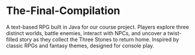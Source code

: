 # The-Final-Compilation
A text-based RPG built in Java for our course project. Players explore three distinct worlds, battle enemies, interact with NPCs, and uncover a twist-filled story as they collect the Three Stones to return home. Inspired by classic RPGs and fantasy themes, designed for console play.
